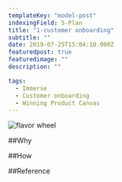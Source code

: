 ```yaml
---
templateKey: "model-post"
indexingField: 5-Plan
title: "1-customer onboarding"
subtitle: ""
date: 2019-07-25T15:04:10.000Z
featuredpost: true
featuredimage: ""
description: ""

tags:
  - Immerse
  - Customer onboarding
  - Winning Product Canvas
---
```


![flavor wheel]()

##Why


##How


##Reference
